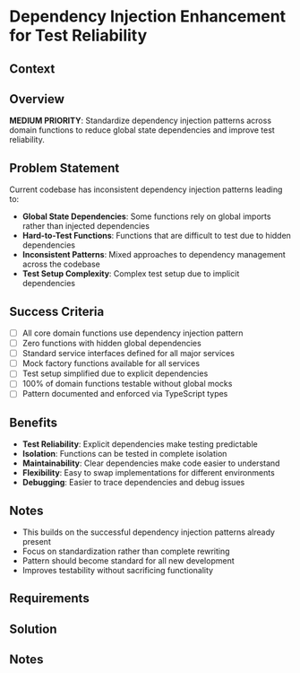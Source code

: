 # Dependency Injection Enhancement for Test Reliability

## Context

## Overview

**MEDIUM PRIORITY**: Standardize dependency injection patterns across domain functions to reduce global state dependencies and improve test reliability.

## Problem Statement

Current codebase has inconsistent dependency injection patterns leading to:

- **Global State Dependencies**: Some functions rely on global imports rather than injected dependencies
- **Hard-to-Test Functions**: Functions that are difficult to test due to hidden dependencies
- **Inconsistent Patterns**: Mixed approaches to dependency management across the codebase
- **Test Setup Complexity**: Complex test setup due to implicit dependencies

## Success Criteria

- [ ] All core domain functions use dependency injection pattern
- [ ] Zero functions with hidden global dependencies
- [ ] Standard service interfaces defined for all major services
- [ ] Mock factory functions available for all services
- [ ] Test setup simplified due to explicit dependencies
- [ ] 100% of domain functions testable without global mocks
- [ ] Pattern documented and enforced via TypeScript types

## Benefits

- **Test Reliability**: Explicit dependencies make testing predictable
- **Isolation**: Functions can be tested in complete isolation
- **Maintainability**: Clear dependencies make code easier to understand
- **Flexibility**: Easy to swap implementations for different environments
- **Debugging**: Easier to trace dependencies and debug issues

## Notes

- This builds on the successful dependency injection patterns already present
- Focus on standardization rather than complete rewriting
- Pattern should become standard for all new development
- Improves testability without sacrificing functionality

## Requirements

## Solution

## Notes
